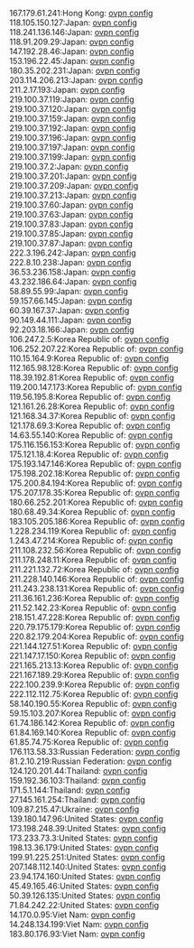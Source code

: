 167.179.61.241:Hong Kong: [ovpn config](vpn/167_179_61_241.ovpn)  
118.105.150.127:Japan: [ovpn config](vpn/118_105_150_127.ovpn)  
118.241.136.146:Japan: [ovpn config](vpn/118_241_136_146.ovpn)  
118.91.209.29:Japan: [ovpn config](vpn/118_91_209_29.ovpn)  
147.192.28.46:Japan: [ovpn config](vpn/147_192_28_46.ovpn)  
153.196.22.45:Japan: [ovpn config](vpn/153_196_22_45.ovpn)  
180.35.202.231:Japan: [ovpn config](vpn/180_35_202_231.ovpn)  
203.114.206.213:Japan: [ovpn config](vpn/203_114_206_213.ovpn)  
211.2.17.193:Japan: [ovpn config](vpn/211_2_17_193.ovpn)  
219.100.37.119:Japan: [ovpn config](vpn/219_100_37_119.ovpn)  
219.100.37.120:Japan: [ovpn config](vpn/219_100_37_120.ovpn)  
219.100.37.159:Japan: [ovpn config](vpn/219_100_37_159.ovpn)  
219.100.37.192:Japan: [ovpn config](vpn/219_100_37_192.ovpn)  
219.100.37.196:Japan: [ovpn config](vpn/219_100_37_196.ovpn)  
219.100.37.197:Japan: [ovpn config](vpn/219_100_37_197.ovpn)  
219.100.37.199:Japan: [ovpn config](vpn/219_100_37_199.ovpn)  
219.100.37.2:Japan: [ovpn config](vpn/219_100_37_2.ovpn)  
219.100.37.201:Japan: [ovpn config](vpn/219_100_37_201.ovpn)  
219.100.37.209:Japan: [ovpn config](vpn/219_100_37_209.ovpn)  
219.100.37.213:Japan: [ovpn config](vpn/219_100_37_213.ovpn)  
219.100.37.60:Japan: [ovpn config](vpn/219_100_37_60.ovpn)  
219.100.37.63:Japan: [ovpn config](vpn/219_100_37_63.ovpn)  
219.100.37.83:Japan: [ovpn config](vpn/219_100_37_83.ovpn)  
219.100.37.85:Japan: [ovpn config](vpn/219_100_37_85.ovpn)  
219.100.37.87:Japan: [ovpn config](vpn/219_100_37_87.ovpn)  
222.3.196.242:Japan: [ovpn config](vpn/222_3_196_242.ovpn)  
222.8.10.238:Japan: [ovpn config](vpn/222_8_10_238.ovpn)  
36.53.236.158:Japan: [ovpn config](vpn/36_53_236_158.ovpn)  
43.232.186.64:Japan: [ovpn config](vpn/43_232_186_64.ovpn)  
58.89.55.99:Japan: [ovpn config](vpn/58_89_55_99.ovpn)  
59.157.66.145:Japan: [ovpn config](vpn/59_157_66_145.ovpn)  
60.39.167.37:Japan: [ovpn config](vpn/60_39_167_37.ovpn)  
90.149.44.111:Japan: [ovpn config](vpn/90_149_44_111.ovpn)  
92.203.18.166:Japan: [ovpn config](vpn/92_203_18_166.ovpn)  
106.247.2.5:Korea Republic of: [ovpn config](vpn/106_247_2_5.ovpn)  
106.252.207.22:Korea Republic of: [ovpn config](vpn/106_252_207_22.ovpn)  
110.15.164.9:Korea Republic of: [ovpn config](vpn/110_15_164_9.ovpn)  
112.165.98.128:Korea Republic of: [ovpn config](vpn/112_165_98_128.ovpn)  
118.39.192.81:Korea Republic of: [ovpn config](vpn/118_39_192_81.ovpn)  
119.200.147.173:Korea Republic of: [ovpn config](vpn/119_200_147_173.ovpn)  
119.56.195.8:Korea Republic of: [ovpn config](vpn/119_56_195_8.ovpn)  
121.161.26.28:Korea Republic of: [ovpn config](vpn/121_161_26_28.ovpn)  
121.168.34.37:Korea Republic of: [ovpn config](vpn/121_168_34_37.ovpn)  
121.178.69.3:Korea Republic of: [ovpn config](vpn/121_178_69_3.ovpn)  
14.63.55.140:Korea Republic of: [ovpn config](vpn/14_63_55_140.ovpn)  
175.116.156.153:Korea Republic of: [ovpn config](vpn/175_116_156_153.ovpn)  
175.121.18.4:Korea Republic of: [ovpn config](vpn/175_121_18_4.ovpn)  
175.193.147.146:Korea Republic of: [ovpn config](vpn/175_193_147_146.ovpn)  
175.198.202.18:Korea Republic of: [ovpn config](vpn/175_198_202_18.ovpn)  
175.200.84.194:Korea Republic of: [ovpn config](vpn/175_200_84_194.ovpn)  
175.207.178.35:Korea Republic of: [ovpn config](vpn/175_207_178_35.ovpn)  
180.66.252.201:Korea Republic of: [ovpn config](vpn/180_66_252_201.ovpn)  
180.68.49.34:Korea Republic of: [ovpn config](vpn/180_68_49_34.ovpn)  
183.105.205.186:Korea Republic of: [ovpn config](vpn/183_105_205_186.ovpn)  
1.228.234.119:Korea Republic of: [ovpn config](vpn/1_228_234_119.ovpn)  
1.243.47.214:Korea Republic of: [ovpn config](vpn/1_243_47_214.ovpn)  
211.108.232.56:Korea Republic of: [ovpn config](vpn/211_108_232_56.ovpn)  
211.178.248.11:Korea Republic of: [ovpn config](vpn/211_178_248_11.ovpn)  
211.221.132.72:Korea Republic of: [ovpn config](vpn/211_221_132_72.ovpn)  
211.228.140.146:Korea Republic of: [ovpn config](vpn/211_228_140_146.ovpn)  
211.243.238.131:Korea Republic of: [ovpn config](vpn/211_243_238_131.ovpn)  
211.36.161.236:Korea Republic of: [ovpn config](vpn/211_36_161_236.ovpn)  
211.52.142.23:Korea Republic of: [ovpn config](vpn/211_52_142_23.ovpn)  
218.151.47.228:Korea Republic of: [ovpn config](vpn/218_151_47_228.ovpn)  
220.79.175.179:Korea Republic of: [ovpn config](vpn/220_79_175_179.ovpn)  
220.82.179.204:Korea Republic of: [ovpn config](vpn/220_82_179_204.ovpn)  
221.144.127.51:Korea Republic of: [ovpn config](vpn/221_144_127_51.ovpn)  
221.147.17.150:Korea Republic of: [ovpn config](vpn/221_147_17_150.ovpn)  
221.165.213.13:Korea Republic of: [ovpn config](vpn/221_165_213_13.ovpn)  
221.167.189.29:Korea Republic of: [ovpn config](vpn/221_167_189_29.ovpn)  
222.100.239.9:Korea Republic of: [ovpn config](vpn/222_100_239_9.ovpn)  
222.112.112.75:Korea Republic of: [ovpn config](vpn/222_112_112_75.ovpn)  
58.140.190.55:Korea Republic of: [ovpn config](vpn/58_140_190_55.ovpn)  
59.15.103.207:Korea Republic of: [ovpn config](vpn/59_15_103_207.ovpn)  
61.74.186.142:Korea Republic of: [ovpn config](vpn/61_74_186_142.ovpn)  
61.84.169.140:Korea Republic of: [ovpn config](vpn/61_84_169_140.ovpn)  
61.85.74.75:Korea Republic of: [ovpn config](vpn/61_85_74_75.ovpn)  
176.113.58.33:Russian Federation: [ovpn config](vpn/176_113_58_33.ovpn)  
81.2.10.219:Russian Federation: [ovpn config](vpn/81_2_10_219.ovpn)  
124.120.201.44:Thailand: [ovpn config](vpn/124_120_201_44.ovpn)  
159.192.36.103:Thailand: [ovpn config](vpn/159_192_36_103.ovpn)  
171.5.1.144:Thailand: [ovpn config](vpn/171_5_1_144.ovpn)  
27.145.161.254:Thailand: [ovpn config](vpn/27_145_161_254.ovpn)  
109.87.215.47:Ukraine: [ovpn config](vpn/109_87_215_47.ovpn)  
139.180.147.96:United States: [ovpn config](vpn/139_180_147_96.ovpn)  
173.198.248.39:United States: [ovpn config](vpn/173_198_248_39.ovpn)  
173.233.73.3:United States: [ovpn config](vpn/173_233_73_3.ovpn)  
198.13.36.179:United States: [ovpn config](vpn/198_13_36_179.ovpn)  
199.91.225.251:United States: [ovpn config](vpn/199_91_225_251.ovpn)  
207.148.112.140:United States: [ovpn config](vpn/207_148_112_140.ovpn)  
23.94.174.160:United States: [ovpn config](vpn/23_94_174_160.ovpn)  
45.49.165.46:United States: [ovpn config](vpn/45_49_165_46.ovpn)  
50.39.126.135:United States: [ovpn config](vpn/50_39_126_135.ovpn)  
71.84.242.22:United States: [ovpn config](vpn/71_84_242_22.ovpn)  
14.170.0.95:Viet Nam: [ovpn config](vpn/14_170_0_95.ovpn)  
14.248.134.199:Viet Nam: [ovpn config](vpn/14_248_134_199.ovpn)  
183.80.176.93:Viet Nam: [ovpn config](vpn/183_80_176_93.ovpn)  
